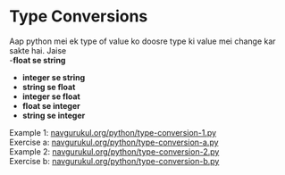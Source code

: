 # Type Conversions


Aap python mei ek type of value ko doosre type ki value mei change kar sakte hai. Jaise  
-**float se string**
- **integer se string**
- **string se float**
- **integer se float**
- **float se integer**
- **string se integer**  

Example 1: [navgurukul.org/python/type-conversion-1.py](http://navgurukul.org/python/type-conversion-1.py)  
Exercise a: [navgurukul.org/python/type-conversion-a.py](http://navgurukul.org/python/type-conversion-a.py)  
Example 2: [navgurukul.org/python/type-conversion-2.py](http://navgurukul.org/python/type-conversion-2.py)  
Exercise  b: [navgurukul.org/python/type-conversion-b.py](http://navgurukul.org/python/type-conversion-b.py)  

